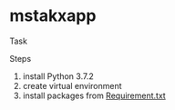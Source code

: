 # mstakxapp
Task

Steps 
1. install Python 3.7.2
2. create virtual environment
3. install packages from <a href='https://github.com/praneshsaminathan/mstakxapp/blob/master/requirements.txt'>Requirement.txt</a>
